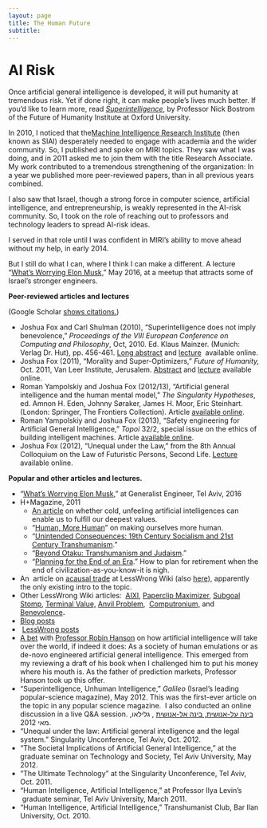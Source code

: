 ```yaml
---
layout: page
title: The Human Future
subtitle:
---
```

AI Risk
=======

Once artificial general intelligence is developed, it will put humanity at tremendous risk. Yet if done right, it can make people’s lives much better. If you’d like to learn more, read [_Superintelligence_](http://en.wikipedia.org/wiki/Superintelligence:_Paths,_Dangers,_Strategies), by Professor Nick Bostrom of the Future of Humanity Institute at Oxford University.

In 2010, I noticed that the[Machine Intelligence Research Institute](http://www.intelligence.org) (then known as SIAI) desperately needed to engage with academia and the wider community. So, I published and spoke on MIRI topics. They saw what I was doing, and in 2011 asked me to join them with the title Research Associate. My work contributed to a tremendous strengthening of the organization: In a year we published more peer-reviewed papers, than in all previous years combined.

I also saw that Israel, though a strong force in computer science, artificial intelligence, and entrepreneurship, is weakly represented in the AI-risk community. So, I took on the role of reaching out to professors and technology leaders to spread AI-risk ideas.

I served in that role until I was confident in MIRI’s ability to move ahead without my help, in early 2014.

But I still do what I can, where I think I can make a different. A lecture “[What’s Worrying Elon Musk,](https://youtu.be/rkN2iIozniw)” May 2016, at a meetup that attracts some of Israel’s stronger engineers.

**Peer-reviewed articles and lectures**

(Google Scholar [shows citations.](http://scholar.google.com/citations?hl=en&user=d0FLp-q9vFEC&view_op=list_works&pagesize=100))

*   Joshua Fox and Carl Shulman (2010), “Superintelligence does not imply benevolence,” _Proceedings of the VIII European Conference on Computing and Philosophy_, Oct, 2010. Ed. Klaus Mainzer. (Munich: Verlag Dr. Hut), pp. 456-461. [Long abstract](http://www.joshuafox.com/wp-content/uploads/2014/10/FoxShulman_SuperintelligenceBenevolence.pdf) and [lecture](https://www.youtube.com/watch?v=S-BkGEh806M)  available online.
*   Joshua Fox (2011), “Morality and Super-Optimizers,” _Future of Humanity,_ Oct. 2011, Van Leer Institute, Jerusalem. [Abstract](http://adarti.blogspot.com/2011/10/lets-not-anthropomorphize-morality-and.html) and [lecture](http://adarti.blogspot.com/2011/10/lets-not-anthropomorphize-morality-and.html) available online.
*   Roman Yampolskiy and Joshua Fox (2012/13), “Artificial general intelligence and the human mental model,” _The Singularity Hypotheses_, ed. Amnon H. Eden, Johnny Søraker, James H. Moor, Eric Steinhart. (London: Springer, The Frontiers Collection). Article [available online](http://www.joshuafox.com/wp-content/uploads/2014/10/YampolskiyFox__AGIAndTheHumanModel.pdf).
*   Roman Yampolskiy and Joshua Fox (2013), “Safety engineering for Artificial General Intelligence,” _Topoi_ 32/2, special issue on the ethics of building intelligent machines. Article [available online](http://intelligence.org/files/SafetyEngineering.pdf).
*   Joshua Fox (2012), “Unequal under the Law,” from the 8th Annual Colloquium on the Law of Futuristic Persons, Second Life. [Lecture](http://www.youtube.com/watch?v=RIlx520ACR0) available online.

**Popular and other articles and lectures.**

*   “[What’s Worrying Elon Musk](https://www.youtube.com/watch?v=rkN2iIozniw),” at Generalist Engineer, Tel Aviv, 2016
*   H+Magazine, 2011
    *   [An article](http://hplusmagazine.com/2011/02/22/okcupid-and-your-mechanical-friend/) on whether cold, unfeeling artificial intelligences can enable us to fulfill our deepest values.
    *   “[Human, More Human](http://hplusmagazine.com/2011/06/07/human-more-human/)” on making ourselves more human.
    *   “[Unintended Consequences: 19th Century Socialism and 21st Century Transhumanism](http://hplusmagazine.com/2011/07/07/unintended-consequences-19th-century-socialism-and-21st-century-transhumanism/).”
    *   “[Beyond Otaku: Transhumanism and Judaism](http://hplusmagazine.com/2011/08/18/beyond-otaku-transhumanism-and-judaism/).”
    *   “[Planning for the End of an Era](http://hplusmagazine.com/2011/11/18/planning-for-the-end-of-the-era/).” How to plan for retirement when the end of civilization-as-you-know-it is nigh.
*   An  article on [acausal trade](http://wiki.lesswrong.com/wiki/Acausal_trade) at LessWrong Wiki (also [here](http://www.joshuafox.com/more/the-human-future/acausal-trade/ "Acausal Trade")), apparently the only existing intro to the topic.
*   Other LessWrong Wiki articles:  [AIXI](http://wiki.lesswrong.com/wiki/AIXI), [Paperclip Maximizer](http://wiki.lesswrong.com/wiki/Paperclip_maximizer), [Subgoal Stomp](http://wiki.lesswrong.com/wiki/Subgoal_stomp), [Terminal Value,](http://wiki.lesswrong.com/wiki/Terminal_value) [Anvil Problem](http://wiki.lesswrong.com/wiki/Anvil_problem),  [Computronium,](http://wiki.lesswrong.com/wiki/Computronium) and [Benevolence](http://wiki.lesswrong.com/wiki/Benevolence)**.**
*   [Blog posts](http://adarti.blogspot.com/search/label/singularity)
*    [LessWrong posts](http://lesswrong.com/user/JoshuaFox/submitted/)
*   [A bet](http://www.overcomingbias.com/2013/08/em-vs-non-agi-bet.html) with [Professor Robin Hanson](http://en.wikipedia.org/wiki/Robin_Hanson) on how artificial intelligence will take over the world, if indeed it does: As a society of human emulations or as de-novo engineered artificial general intelligence. This emerged from my reviewing a draft of his book when I challenged him to put his money where his mouth is. As the father of prediction markets, Professor Hanson took up this offer.
*   “Superintelligence, Unhuman Intelligence,” _Galileo_ (Israel’s leading popular-science magazine), May 2012. This was the first-ever article on the topic in any popular science magazine.  I also conducted an online discussion in a live Q&A session. [בינה על-אנושית, בינה אל-אנושית](http://www.joshuafox.com/wp-content/uploads/2014/10/Fox-Galileo-FAI-article.pdf) , גלילאו, מאי 2012.
*   “Unequal under the law: Artificial general intelligence and the legal system.” Singularity Unconference, Tel Aviv, Oct. 2012.
*   “The Societal Implications of Artificial General Intelligence,” at the graduate seminar on Technology and Society, Tel Aviv University, May 2012.
*   “The Ultimate Technology” at the Singularity Unconference, Tel Aviv, Oct. 2011.
*   “Human Intelligence, Artificial Intelligence,” at Professor Ilya Levin’s  graduate seminar, Tel Aviv University, March 2011.
*   “Human Intelligence, Artificial Intelligence,” Transhumanist Club, Bar Ilan University, Oct. 2010.
